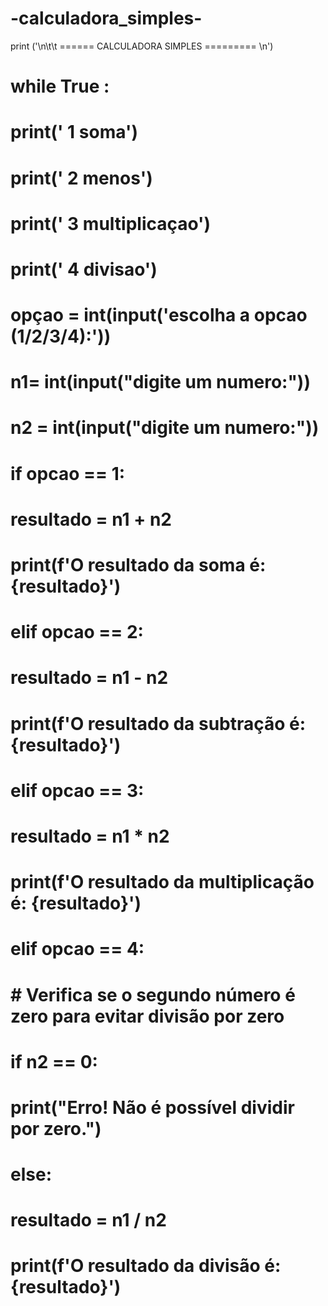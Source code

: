 # -calculadora_simples-


 print ('\n\t\t ====== CALCULADORA SIMPLES ========= \n')

# while True :
#      print(' 1 soma')
#      print(' 2 menos')
#      print(' 3 multiplicaçao')
#      print(' 4 divisao')

#      opçao = int(input('escolha a opcao (1/2/3/4):'))
     

#      n1= int(input("digite um numero:"))
#      n2 = int(input("digite um numero:"))
      
# if opcao == 1:
#         resultado = n1 + n2
#         print(f'O resultado da soma é: {resultado}')
    
#     elif opcao == 2:
#         resultado = n1 - n2
#         print(f'O resultado da subtração é: {resultado}')
    
#     elif opcao == 3:
#         resultado = n1 * n2
#         print(f'O resultado da multiplicação é: {resultado}')
    
#     elif opcao == 4:
#         # Verifica se o segundo número é zero para evitar divisão por zero
#         if n2 == 0:
#             print("Erro! Não é possível dividir por zero.")
#         else:
#             resultado = n1 / n2
#             print(f'O resultado da divisão é: {resultado}')

